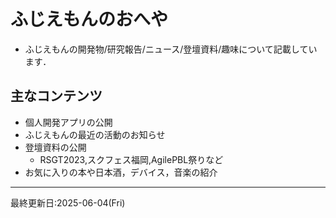 # ふじえもんのおへや

- ふじえもんの開発物/研究報告/ニュース/登壇資料/趣味について記載しています．

## 主なコンテンツ

- 個人開発アプリの公開
- ふじえもんの最近の活動のお知らせ
- 登壇資料の公開
  - RSGT2023,スクフェス福岡,AgilePBL祭りなど
- お気に入りの本や日本酒，デバイス，音楽の紹介

***
最終更新日:2025-06-04(Fri)
